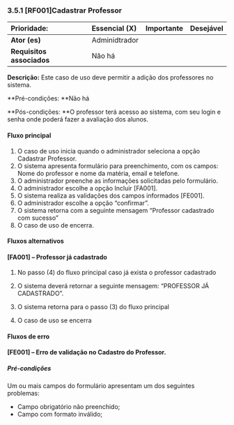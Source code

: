 ### 3.5.1 **\[RF001\]Cadastrar Professor**

| **Prioridade:** | Essencial \(X\) | Importante | Desejável |
| :--- | :--- | :--- | :--- |
| **Ator \(es\)** | Adminidtrador |  |  |
| **Requisitos associados** | Não há |  |  |

**Descrição:** Este caso de uso deve permitir a adição dos professores no sistema.

**Pré-condições: **Não há

**Pós-condições: **O professor terá acesso ao sistema, com seu login e senha onde poderá fazer a avaliação dos alunos.

#### Fluxo principal

1. O caso de uso inicia quando o administrador seleciona a opção Cadastrar Professor.
2. O sistema apresenta formulário para preenchimento, com os campos: Nome do professor e nome da matéria, email e telefone.
3. O administrador preenche as informações solicitadas pelo formulário.
4. O administrador escolhe a opção Incluir \[FA001\].
5. O sistema realiza as validações dos campos informados \[FE001\].
6. O administrador escolhe a opção “confirmar”.
7. O sistema retorna com a seguinte mensagem “Professor cadastrado com sucesso”
8. O caso de uso de encerra.

#### Fluxos alternativos

#### \[FA001\] – Professor já cadastrado

1. No passo \(4\) do fluxo principal caso já exista o professor cadastrado

2. O sistema deverá retornar a seguinte mensagem: “PROFESSOR JÁ CADASTRADO”.

3. O sistema retorna para o passo \(3\) do fluxo principal

4. O caso de uso se encerra

#### Fluxos de erro

#### \[FE001\] – Erro de validação no Cadastro do Professor.

##### Pré-condições

Um ou mais campos do formulário apresentam um dos seguintes problemas:

* Campo obrigatório não preenchido;
* Campo com formato inválido;





